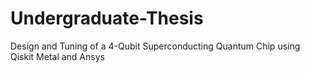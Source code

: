 # Undergraduate-Thesis
Design and Tuning of a 4-Qubit Superconducting Quantum Chip using Qiskit Metal and Ansys
